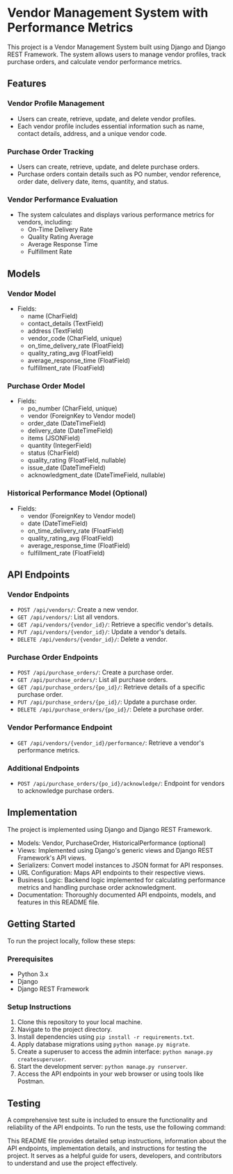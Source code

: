 # Vendor Management System with Performance Metrics

This project is a Vendor Management System built using Django and Django REST Framework. The system allows users to manage vendor profiles, track purchase orders, and calculate vendor performance metrics.

## Features

### Vendor Profile Management
- Users can create, retrieve, update, and delete vendor profiles.
- Each vendor profile includes essential information such as name, contact details, address, and a unique vendor code.

### Purchase Order Tracking
- Users can create, retrieve, update, and delete purchase orders.
- Purchase orders contain details such as PO number, vendor reference, order date, delivery date, items, quantity, and status.

### Vendor Performance Evaluation
- The system calculates and displays various performance metrics for vendors, including:
  - On-Time Delivery Rate
  - Quality Rating Average
  - Average Response Time
  - Fulfillment Rate

## Models

### Vendor Model
- Fields:
  - name (CharField)
  - contact_details (TextField)
  - address (TextField)
  - vendor_code (CharField, unique)
  - on_time_delivery_rate (FloatField)
  - quality_rating_avg (FloatField)
  - average_response_time (FloatField)
  - fulfillment_rate (FloatField)

### Purchase Order Model
- Fields:
  - po_number (CharField, unique)
  - vendor (ForeignKey to Vendor model)
  - order_date (DateTimeField)
  - delivery_date (DateTimeField)
  - items (JSONField)
  - quantity (IntegerField)
  - status (CharField)
  - quality_rating (FloatField, nullable)
  - issue_date (DateTimeField)
  - acknowledgment_date (DateTimeField, nullable)

### Historical Performance Model (Optional)
- Fields:
  - vendor (ForeignKey to Vendor model)
  - date (DateTimeField)
  - on_time_delivery_rate (FloatField)
  - quality_rating_avg (FloatField)
  - average_response_time (FloatField)
  - fulfillment_rate (FloatField)

## API Endpoints

### Vendor Endpoints
- `POST /api/vendors/`: Create a new vendor.
- `GET /api/vendors/`: List all vendors.
- `GET /api/vendors/{vendor_id}/`: Retrieve a specific vendor's details.
- `PUT /api/vendors/{vendor_id}/`: Update a vendor's details.
- `DELETE /api/vendors/{vendor_id}/`: Delete a vendor.

### Purchase Order Endpoints
- `POST /api/purchase_orders/`: Create a purchase order.
- `GET /api/purchase_orders/`: List all purchase orders.
- `GET /api/purchase_orders/{po_id}/`: Retrieve details of a specific purchase order.
- `PUT /api/purchase_orders/{po_id}/`: Update a purchase order.
- `DELETE /api/purchase_orders/{po_id}/`: Delete a purchase order.

### Vendor Performance Endpoint
- `GET /api/vendors/{vendor_id}/performance/`: Retrieve a vendor's performance metrics.

### Additional Endpoints
- `POST /api/purchase_orders/{po_id}/acknowledge/`: Endpoint for vendors to acknowledge purchase orders.

## Implementation

The project is implemented using Django and Django REST Framework.
- Models: Vendor, PurchaseOrder, HistoricalPerformance (optional)
- Views: Implemented using Django's generic views and Django REST Framework's API views.
- Serializers: Convert model instances to JSON format for API responses.
- URL Configuration: Maps API endpoints to their respective views.
- Business Logic: Backend logic implemented for calculating performance metrics and handling purchase order acknowledgment.
- Documentation: Thoroughly documented API endpoints, models, and features in this README file.

## Getting Started

To run the project locally, follow these steps:

### Prerequisites
- Python 3.x
- Django
- Django REST Framework

### Setup Instructions
1. Clone this repository to your local machine.
2. Navigate to the project directory.
3. Install dependencies using `pip install -r requirements.txt`.
4. Apply database migrations using `python manage.py migrate`.
5. Create a superuser to access the admin interface: `python manage.py createsuperuser`.
6. Start the development server: `python manage.py runserver`.
7. Access the API endpoints in your web browser or using tools like Postman.

## Testing

A comprehensive test suite is included to ensure the functionality and reliability of the API endpoints. To run the tests, use the following command:


This README file provides detailed setup instructions, information about the API endpoints, implementation details, and instructions for testing the project. It serves as a helpful guide for users, developers, and contributors to understand and use the project effectively.
